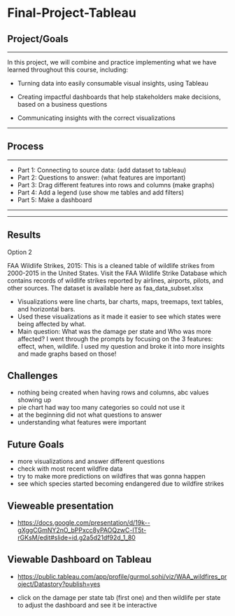 # Final-Project-Tableau

## Project/Goals
***
In this project, we will combine and practice implementing what we have learned throughout this course, including:

* Turning data into easily consumable visual insights, using Tableau

* Creating impactful dashboards that help stakeholders make decisions, based on a business questions
  
* Communicating insights with the correct visualizations

***
## Process

***
* Part 1: Connecting to source data: (add dataset to tableau)
* Part 2: Questions to answer: (what features are important)
* Part 3: Drag different features into rows and columns (make graphs)
* Part 4: Add a legend (use show me tables and add filters) 
* Part 5: Make a dashboard
***

***


## Results
Option 2

FAA Wildlife Strikes, 2015:
This is a cleaned table of wildlife strikes from 2000-2015 in the United States. Visit the FAA Wildlife Strike Database which contains records of wildlife strikes reported by airlines, airports, pilots, and other sources. The dataset is available here as faa_data_subset.xlsx

* Visualizations were line charts, bar charts, maps, treemaps, text tables, and horizontal bars. 
* Used these visualizations as it made it easier to see which states were being affected by what.
* Main question: What was the damage per state and Who was more affected? I went through the prompts by focusing on the 3 features: effect, when, wildlife. I used my question and broke it into more insights and made graphs based on those!


## Challenges 
* nothing being created when having rows and columns, abc values showing up
* pie chart had way too many categories so could not use it
* at the beginning did not what questions to answer
* understanding what features were important


## Future Goals
* more visualizations and answer different questions
* check with most recent wildfire data
* try to make more predictions on wildfires that was gonna happen
* see which species started becoming endangered due to wildfire strikes


## Vieweable presentation
* https://docs.google.com/presentation/d/19k--gXggCGmNY2nO_bPPxcc8yPAOQzwC-lT5t-rGKsM/edit#slide=id.g2a5d21df92d_1_80

## Viewable Dashboard on Tableau
* https://public.tableau.com/app/profile/gurmol.sohi/viz/WAA_wildfires_project/Datastory?publish=yes
  
* click on the damage per state tab (first one) and then wildlife per state to adjust the dashboard and see it be interactive
  
